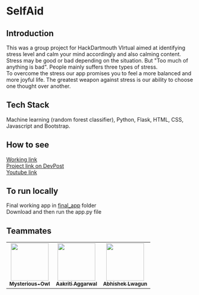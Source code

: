 # SelfAid
## Introduction
This was a group project for HackDartmouth VIrtual aimed at identifying stress level and calm your mind accordingly and also calming content.<br>
Stress may be good or bad depending on the situation. But "Too much of anything is bad". People mainly suffers three types of stress.<br> To overcome the stress our app promises you to feel a more balanced and more joyful life. The greatest weapon against stress is our ability to choose one thought over another.<br>

## Tech Stack
Machine learning (random forest classifier), Python, Flask, HTML, CSS, Javascript and Bootstrap.

## How to see
[Working link](http://mysteriousowl.pythonanywhere.com/) <br>
[Project link on DevPost](https://devpost.com/software/selfaid) <br>
[Youtube link](https://www.youtube.com/watch?v=rqu7A0ZQR4A) <br>

## To run locally
Final working app in [final_app](https://github.com/Mysterious-Owl/selfaid/tree/main/final_app) folder<br>
Download and then run the app.py file

## Teammates
<table>
  <tr>
    <td align="center"><a href="https://mysterious-owl.github.io/"><img src="https://avatars.githubusercontent.com/u/66870959?v=4" width="100px;" alt=""/><br /><sub><b>Mysterious-Owl</b></sub></a><br /></td>
    <td align="center"><a href="https://github.com/aakriti1318"><img src="https://avatars.githubusercontent.com/u/56245613?v=4" width="100px;" alt=""/><br /><sub><b>Aakriti Aggarwal</b></sub></a><br /></td>
    <td align="center"><a href="https://github.com/AbhishekLwagun/"><img src="https://avatars.githubusercontent.com/u/69157459?v=4" width="100px;" alt=""/><br /><sub><b>Abhishek Lwagun</b></sub></a><br /></td>
    </tr>
  </table>
  
